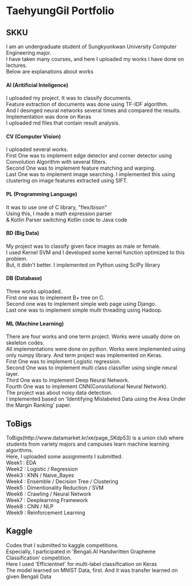 <h1> TaehyungGil Portfolio </h1>
<h2>
SKKU
</h2>
<div>
I am an undergraduate student of Sungkyunkwan University Computer Engineering major. <br>
I have taken many courses, and here I uploaded my works I have done on lectures. <br>
Below are explanations about works <br>
</div>
<h4>
AI (Aritificial Inteligence)
</h4>
<div>
I uploaded my project. It was to classify documents. <br>
Feature extraction of documents was done using TF-IDF algorithm. <br>
And I desinged neural networks several times and compared the results.<br>
Implementation was done on Keras <br>
I uploaded md files that contain result analysis.
</div>
<h4>
CV (Computer Vision)
</h4>
<div>
I uploaded several works.</div>
<div>First One was to implement edge detector and corner detector using Convolution Algorithm with several filters. </div>
<div>Second One was to implement feature matching and warping. </div>
<div>Last One was to implement image searching. I implemented this using clustering on image features extracted using SIFT. </div>
<h4>
PL  (Programming Language)
</h4>
<div>
It was to use one of C library, "flex/bison" <br>
Using this, I made a math expression parser <br>
& Kotlin Parser switching Kotlin code to Java code
</div>
<h4>
BD  (Big Data)
</h4>
<div>
My project was to classify given face images as male or female.<br>
I used Kernel SVM and I developed some kernel function optimized to this problem.<br>
But, it didn't better. I implemented on Python using SciPy library
</div>
<h4>
DB (Database)
</h4>
<div>
Three works uploaded.<br>
First one was to implement B+ tree on C.<br>
Second one was to implement simple web page using Django.<br>
Last one was to implement simple multi threading using Hadoop.
</div>
<h4>
ML (Machine Learning)
</h4>
<div>
  There are four works and one term project. Works were usually done on skeleton codes. <br>
  All implementations were done on python. Works were implemented using only numpy library. And term project was implemented on Keras.<br>
First One was to implement Logistic regression.<br>
Second One was to implement multi class classifier using single neural layer.<br>
Third One was to implement Deep Neural Network.<br>
Fourth One was to implement CNN(Convolutional Neural Network).<br>
  The project was about noisy data detection. <br>
  I implemented based on 'Identifying Mislabeled Data using the Area Under the Margin Ranking' paper.<br>
  </div>

<h2>
	ToBigs
</h2>
<div>
ToBigs(http://www.datamarket.kr/xe/page_SKdp53) is a union club where students from variety majors and campuses learn machine learning algorithms. <br>
Here, I uploaded some assignments I submitted. <br>
Week1 : EDA <br>
Week2 : Logistic / Regression<br>
Week3 : KNN / Naive_Bayes<br>
Week4 : Ensemble / Decision Tree / Clustering<br>
Week5 : Dimentionality Reduction / SVM<br>
Week6 : Crawling / Neural Network<br>
Week7 : Deeplearning Framework<br>
Week8 : CNN / NLP<br>
Week9 : Reinforcement Learning<br>
</div>


<h2>
  Kaggle
  </h2>
<div>
Codes that I submitted to kaggle competitions.<br>
Especially, I participated in 'Bengali.AI Handwritten Grapheme Classification' competition.<br>
Here I used 'Efficientnet' for multi-label classification on Keras<br>
The model learned on MNIST Data, first. And it was transfer learned on given Bengali Data<br>
  </div>
